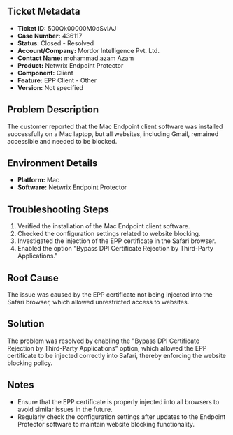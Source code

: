 ## Ticket Metadata
- **Ticket ID:** 500Qk00000M0dSvIAJ
- **Case Number:** 436117
- **Status:** Closed - Resolved
- **Account/Company:** Mordor Intelligence Pvt. Ltd.
- **Contact Name:** mohammad.azam Azam
- **Product:** Netwrix Endpoint Protector
- **Component:** Client
- **Feature:** EPP Client - Other
- **Version:** Not specified

## Problem Description
The customer reported that the Mac Endpoint client software was installed successfully on a Mac laptop, but all websites, including Gmail, remained accessible and needed to be blocked.

## Environment Details
- **Platform:** Mac
- **Software:** Netwrix Endpoint Protector

## Troubleshooting Steps
1. Verified the installation of the Mac Endpoint client software.
2. Checked the configuration settings related to website blocking.
3. Investigated the injection of the EPP certificate in the Safari browser.
4. Enabled the option "Bypass DPI Certificate Rejection by Third-Party Applications."

## Root Cause
The issue was caused by the EPP certificate not being injected into the Safari browser, which allowed unrestricted access to websites.

## Solution
The problem was resolved by enabling the "Bypass DPI Certificate Rejection by Third-Party Applications" option, which allowed the EPP certificate to be injected correctly into Safari, thereby enforcing the website blocking policy.

## Notes
- Ensure that the EPP certificate is properly injected into all browsers to avoid similar issues in the future.
- Regularly check the configuration settings after updates to the Endpoint Protector software to maintain website blocking functionality.